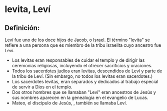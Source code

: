 # levita, Leví

## Definición: 

Leví fue uno de los doce hijos de Jacob, o Israel.  El término "levita" se refiere a una persona que es miembro de la tribu israelita cuyo ancestro fue Leví.

* Los levitas eran responsables de cuidar el templo y de dirigir las ceremonias religiosas, incluyendo el ofrecer sacrificios y oraciones.
* Todos los  sacerdotes judíos eran levitas, descendidos de Leví y parte de la tribu de Leví. (Sin embargo, no todos los levitas eran sacerdotes.)
* Los sacerdotes levitas, eran separados y dedicados al trabajo especial de servir a Dios en el templo.
* Dos otros hombres que se llamaban "Leví"  eran ancestros de Jesús y sus nombres aparecen en la genealogía en el evangelio de Lucas.
* Mateo, el discípulo de Jesús, , también se llamaba Leví.

